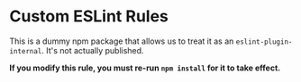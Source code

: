 # Custom ESLint Rules

This is a dummy npm package that allows us to treat it as an `eslint-plugin-internal`.
It's not actually published.

**If you modify this rule, you must re-run `npm install` for it to take effect.**
